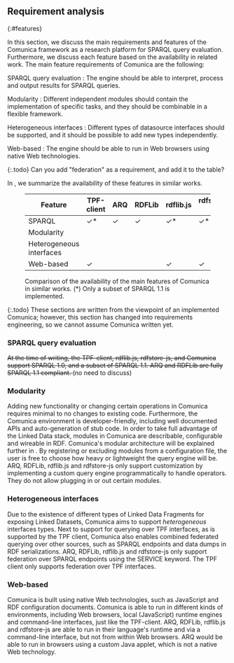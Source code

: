 ## Requirement analysis
{:#features}

In this section, we discuss the main requirements and features of the Comunica framework
as a research platform for SPARQL query evaluation.
Furthermore, we discuss each feature based on the availability in related work.
The main feature requirements of Comunica are the following:

SPARQL query evaluation
: The engine should be able to interpret, process and output results for SPARQL queries.

Modularity
: Different independent modules should contain the implementation of specific tasks, and they should be combinable in a flexible framework.

Heterogeneous interfaces
: Different types of datasource interfaces should be supported, and it should be possible to add new types independently.

Web-based
: The engine should be able to run in Web browsers using native Web technologies.

{:.todo}
Can you add "federation" as a requirement, and add it to the table?

In [](#features-comparison), we summarize the availability of these features in similar works.

<figure id="features-comparison" class="table" markdown="1">

| Feature                  | TPF-client | ARQ | RDFLib | rdflib.js | rdfstore-js | Comunica |
| ------------------------ |------------|-----|--------|-----------|-------------|----------|
| SPARQL                   | ✓*         | ✓   | ✓      | ✓*        | ✓*          | ✓*       |
| Modularity               |            |     |        |           |             | ✓        |
| Heterogeneous interfaces |            |     |        |           |             | ✓        |
| Web-based                | ✓          |     |        | ✓         | ✓           | ✓        |

<figcaption markdown="block">
Comparison of the availability of the main features of Comunica in similar works.
(*) Only a subset of SPARQL 1.1 is implemented.
</figcaption>
</figure>

{:.todo}
These sections are written from the viewpoint of an implemented Comunica;
however, this section has changed into requirements engineering,
so we cannot assume Comunica written yet.

### SPARQL query evaluation
<del class="comment">
At the time of writing, the TPF-client, rdflib.js, rdfstore-js, and Comunica support SPARQL 1.0, and a subset of SPARQL 1.1.
ARQ and RDFLib are fully SPARQL 1.1 compliant.
</del>
<span class="comment" data-author="RV">(no need to discuss)</span>

### Modularity

Adding new functionality or changing certain operations in Comunica requires minimal to no changes to existing code.
Furthermore, the Comunica environment is developer-friendly, including well documented APIs and auto-generation of stub code.
In order to take full advantage of the Linked Data stack, modules in Comunica are describable, configurable and wireable in RDF.
Comunica's modular architecture will be explained further in [](##architecture).
By registering or excluding modules from a configuration file, the user is free to choose how heavy or lightweight the query engine will be.
ARQ, RDFLib, rdflib.js and rdfstore-js only support customization by implementing a custom query engine programmatically to handle operators.
They do not allow plugging in or out certain modules.

### Heterogeneous interfaces

Due to the existence of different types of Linked Data Fragments for exposing Linked Datasets,
Comunica aims to support _heterogeneous_ interfaces types.
Next to support for querying over TPF interfaces, as is supported by the TPF client,
Comunica also enables combined federated querying over other sources,
such as SPARQL endpoints and data dumps in RDF serializations.
ARQ, RDFLib, rdflib.js and rdfstore-js only support federation over SPARQL endpoints using the SERVICE keyword.
The TPF client only supports federation over TPF interfaces.

### Web-based

Comunica is built using native Web technologies, such as JavaScript and RDF configuration documents.
Comunica is able to run in different kinds of environments, including Web browsers, local (JavaScript) runtime engines and command-line interfaces,
just like the TPF-client.
ARQ, RDFLib, rdflib.js and rdfstore-js are able to run in their language's runtime and via a command-line interface, but not from within Web browsers.
ARQ would be able to run in browsers using a custom Java applet, which is not a native Web technology.
